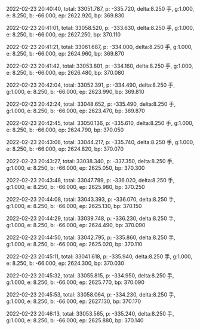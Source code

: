 2022-02-23 20:40:40, total: 33051.787, p: -335.720, delta:8.250 手, g:1.000, e: 8.250, b: -66.000, ep: 2622.920, bp: 369.830

2022-02-23 20:41:01, total: 33058.520, p: -333.630, delta:8.250 手, g:1.000, e: 8.250, b: -66.000, ep: 2627.250, bp: 370.110

2022-02-23 20:41:21, total: 33061.687, p: -334.000, delta:8.250 手, g:1.000, e: 8.250, b: -66.000, ep: 2624.960, bp: 369.870

2022-02-23 20:41:42, total: 33053.801, p: -334.160, delta:8.250 手, g:1.000, e: 8.250, b: -66.000, ep: 2626.480, bp: 370.080

2022-02-23 20:42:04, total: 33052.391, p: -334.490, delta:8.250 手, g:1.000, e: 8.250, b: -66.000, ep: 2623.990, bp: 369.810

2022-02-23 20:42:24, total: 33048.652, p: -335.490, delta:8.250 手, g:1.000, e: 8.250, b: -66.000, ep: 2623.470, bp: 369.870

2022-02-23 20:42:45, total: 33050.136, p: -335.610, delta:8.250 手, g:1.000, e: 8.250, b: -66.000, ep: 2624.790, bp: 370.050

2022-02-23 20:43:06, total: 33044.217, p: -335.740, delta:8.250 手, g:1.000, e: 8.250, b: -66.000, ep: 2624.820, bp: 370.070

2022-02-23 20:43:27, total: 33038.340, p: -337.350, delta:8.250 手, g:1.000, e: 8.250, b: -66.000, ep: 2625.050, bp: 370.300

2022-02-23 20:43:48, total: 33047.789, p: -336.020, delta:8.250 手, g:1.000, e: 8.250, b: -66.000, ep: 2625.980, bp: 370.250

2022-02-23 20:44:08, total: 33043.393, p: -336.070, delta:8.250 手, g:1.000, e: 8.250, b: -66.000, ep: 2625.130, bp: 370.150

2022-02-23 20:44:29, total: 33039.748, p: -336.230, delta:8.250 手, g:1.000, e: 8.250, b: -66.000, ep: 2624.490, bp: 370.090

2022-02-23 20:44:50, total: 33042.795, p: -335.860, delta:8.250 手, g:1.000, e: 8.250, b: -66.000, ep: 2625.020, bp: 370.110

2022-02-23 20:45:11, total: 33041.618, p: -335.940, delta:8.250 手, g:1.000, e: 8.250, b: -66.000, ep: 2624.300, bp: 370.030

2022-02-23 20:45:32, total: 33055.815, p: -334.950, delta:8.250 手, g:1.000, e: 8.250, b: -66.000, ep: 2625.770, bp: 370.090

2022-02-23 20:45:53, total: 33058.064, p: -334.230, delta:8.250 手, g:1.000, e: 8.250, b: -66.000, ep: 2627.130, bp: 370.170

2022-02-23 20:46:13, total: 33053.565, p: -335.240, delta:8.250 手, g:1.000, e: 8.250, b: -66.000, ep: 2625.880, bp: 370.140